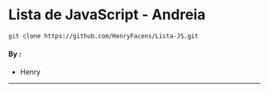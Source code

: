 # Lista de JavaScript - Andreia

```bash
git clone https://github.com/HenryFacens/Lista-JS.git
```

#### By :

- Henry
---